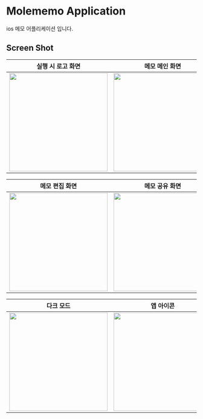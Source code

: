 # Molememo Application

ios 메모 어플리케이션 입니다.

## Screen Shot   

| 실행 시 로고 화면 | 메모 메인 화면 | 새메모 작성 화면 |
|-----------|-----------------|----------------|
|<img width="260" src="https://user-images.githubusercontent.com/44607643/104562169-5adfee80-568b-11eb-9482-cce893e64ae7.png">|<img width="260" src="https://user-images.githubusercontent.com/44607643/104562289-7ea33480-568b-11eb-9e36-961bc387b1b5.png">|<img width="260" src="https://user-images.githubusercontent.com/44607643/104562344-924e9b00-568b-11eb-9a8a-065badb52473.png">|   

| 메모 편집 화면 | 메모 공유 화면 | 삭제 알림 화면 |
|-----------|-----------------|----------------|
|<img width="260" src="https://user-images.githubusercontent.com/44607643/104562344-924e9b00-568b-11eb-9a8a-065badb52473.png">|<img width="260" src="https://user-images.githubusercontent.com/44607643/104562456-b9a56800-568b-11eb-98a4-7c3075fcbf0a.png">|<img width="260" src="https://user-images.githubusercontent.com/44607643/104562461-bb6f2b80-568b-11eb-95e9-c651c3d6810e.png">|   

| 다크 모드 | 앱 아이콘 |
|-----------|-----------------|
|<img width="260" src="https://user-images.githubusercontent.com/44607643/104562668-fe310380-568b-11eb-8fa8-090873b6a571.png">|<img width="260" src="https://user-images.githubusercontent.com/44607643/104562672-ff623080-568b-11eb-88d5-12a02ba8af0b.png">|  
